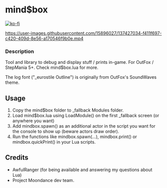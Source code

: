 

# mind$box

[![ko-fi](https://ko-fi.com/img/githubbutton_sm.svg)](https://ko-fi.com/W7W32691S)

https://user-images.githubusercontent.com/15896027/137427034-f411f697-c420-409d-8e56-a170546f9b0e.mp4

### Description

Tool and library to debug and display stuff / prints in-game. For OutFox / StepMania 5+.
Check mind$box.lua for more.

The log font ("_eurostile Outline") is originally from OutFox's SoundWaves theme.

## Usage

1. Copy the mind$box folder to _fallback Modules folder.
2. Load mind$box.lua using LoadModule() on the first _fallback screen (or anywhere you want)
3. Add mindbox.spawn() as an additional actor in the script you want for the console to show up (beware actors draw order).
4. Run the functions like mindbox.spawn(...), mindbox.print() or mindbox.quickPrint() in your Lua scripts.

## Credits
- AwfulRanger (for being available and answering my questions about Lua)
- Project Moondance dev team.
